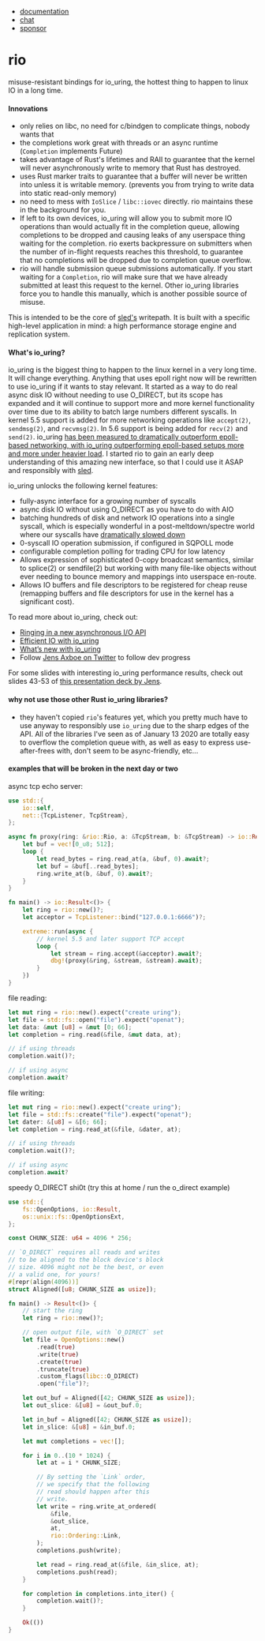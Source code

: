 * [documentation](https://docs.rs/rio)
* [chat](https://discord.gg/Z6VsXds)
* [sponsor](https://github.com/sponsors/spacejam)

# rio

misuse-resistant bindings for io_uring, the hottest
thing to happen to linux IO in a long time.

#### Innovations

* only relies on libc, no need for c/bindgen to
  complicate things, nobody wants that
* the completions work great with threads or an
  async runtime (`Completion` implements Future)
* takes advantage of Rust's lifetimes and RAII to guarantee
  that the kernel will never asynchronously write to memory
  that Rust has destroyed.
* uses Rust marker traits to guarantee that a buffer will never
  be written into unless it is writable memory. (prevents
  you from trying to write data into static read-only memory)
* no need to mess with `IoSlice` / `libc::iovec` directly.
  rio maintains these in the background for you.
* If left to its own devices, io_uring will allow you to
  submit more IO operations than would actually fit in
  the completion queue, allowing completions to be dropped
  and causing leaks of any userspace thing waiting for
  the completion. rio exerts backpressure on submitters
  when the number of in-flight requests reaches this
  threshold, to guarantee that no completions will
  be dropped due to completion queue overflow.
* rio will handle submission queue submissions
  automatically. If you start waiting for a
  `Completion`, rio will make sure that we
  have already submitted at least this request
  to the kernel. Other io_uring libraries force
  you to handle this manually, which is another
  possible source of misuse.

This is intended to be the core of [sled's](http://sled.rs) writepath.
It is built with a specific high-level
application in mind: a high performance storage
engine and replication system.

#### What's io_uring?

io_uring is the biggest thing to happen to the
linux kernel in a very long time. It will change
everything. Anything that uses epoll right now
will be rewritten to use io_uring if it wants
to stay relevant. It started as a way to do real
async disk IO without needing to use O_DIRECT, but
its scope has expanded and it will continue to support
more and more kernel functionality over time due to
its ability to batch large numbers different syscalls.
In kernel 5.5 support is added for more networking
operations like `accept(2)`, `sendmsg(2)`, and `recvmsg(2)`.
In 5.6 support is being added for `recv(2)` and `send(2)`.
io_uring [has been measured to dramatically outperform
epoll-based networking, with io_uring outperforming
epoll-based setups more and more under heavier load](https://twitter.com/markpapadakis/status/1216978559601926145).
I started rio to gain an early deep understanding of this
amazing new interface, so that I could use it ASAP and
responsibly with [sled](http://sled.rs).

io_uring unlocks the following kernel features:

* fully-async interface for a growing number of syscalls
* async disk IO without using O_DIRECT as you have
  to do with AIO
* batching hundreds of disk and network IO operations
  into a single syscall, which is especially wonderful
  in a post-meltdown/spectre world where our syscalls have
  [dramatically slowed down](http://www.brendangregg.com/blog/2018-02-09/kpti-kaiser-meltdown-performance.html)
* 0-syscall IO operation submission, if configured in
  SQPOLL mode
* configurable completion polling for trading CPU for
  low latency
* Allows expression of sophisticated 0-copy broadcast
  semantics, similar to splice(2) or sendfile(2) but
  working with many file-like objects without ever
  needing to bounce memory and mappings into userspace
  en-route.
* Allows IO buffers and file descriptors to be registered
  for cheap reuse (remapping buffers and file descriptors
  for use in the kernel has a significant cost).

To read more about io_uring, check out:

* [Ringing in a new asynchronous I/O API](https://lwn.net/Articles/776703/)
* [Efficient IO with io_uring](https://kernel.dk/io_uring.pdf)
* [What’s new with io_uring](https://kernel.dk/io_uring-whatsnew.pdf)
* Follow [Jens Axboe on Twitter](https://twitter.com/axboe) to follow dev progress

For some slides with interesting io_uring performance results,
check out slides 43-53 of [this presentation deck by Jens](https://www.slideshare.net/ennael/kernel-recipes-2019-faster-io-through-iouring).

#### why not use those other Rust io_uring libraries?

* they haven't copied `rio`'s features yet, which you pretty much
  have to use anyway to responsibly use `io_uring` due to the
  sharp edges of the API. All of the libraries I've seen
  as of January 13 2020 are totally easy to overflow the
  completion queue with, as well as easy to express
  use-after-frees with, don't seem to be async-friendly,
  etc...

#### examples that will be broken in the next day or two

async tcp echo server:

```rust
use std::{
    io::self,
    net::{TcpListener, TcpStream},
};

async fn proxy(ring: &rio::Rio, a: &TcpStream, b: &TcpStream) -> io::Result<()> {
    let buf = vec![0_u8; 512];
    loop {
        let read_bytes = ring.read_at(a, &buf, 0).await?;
        let buf = &buf[..read_bytes];
        ring.write_at(b, &buf, 0).await?;
    }
}

fn main() -> io::Result<()> {
    let ring = rio::new()?;
    let acceptor = TcpListener::bind("127.0.0.1:6666")?;

    extreme::run(async {
        // kernel 5.5 and later support TCP accept
        loop {
            let stream = ring.accept(&acceptor).await?;
            dbg!(proxy(&ring, &stream, &stream).await);
        }
    })
}
```

file reading:

```rust
let mut ring = rio::new().expect("create uring");
let file = std::fs::open("file").expect("openat");
let data: &mut [u8] = &mut [0; 66];
let completion = ring.read(&file, &mut data, at);

// if using threads
completion.wait()?;

// if using async
completion.await?
```

file writing:

```rust
let mut ring = rio::new().expect("create uring");
let file = std::fs::create("file").expect("openat");
let dater: &[u8] = &[6; 66];
let completion = ring.read_at(&file, &dater, at);

// if using threads
completion.wait()?;

// if using async
completion.await?
```

speedy O_DIRECT shi0t (try this at home / run the o_direct example)

```rust
use std::{
    fs::OpenOptions, io::Result,
    os::unix::fs::OpenOptionsExt,
};

const CHUNK_SIZE: u64 = 4096 * 256;

// `O_DIRECT` requires all reads and writes
// to be aligned to the block device's block
// size. 4096 might not be the best, or even
// a valid one, for yours!
#[repr(align(4096))]
struct Aligned([u8; CHUNK_SIZE as usize]);

fn main() -> Result<()> {
    // start the ring
    let ring = rio::new()?;

    // open output file, with `O_DIRECT` set
    let file = OpenOptions::new()
        .read(true)
        .write(true)
        .create(true)
        .truncate(true)
        .custom_flags(libc::O_DIRECT)
        .open("file")?;

    let out_buf = Aligned([42; CHUNK_SIZE as usize]);
    let out_slice: &[u8] = &out_buf.0;

    let in_buf = Aligned([42; CHUNK_SIZE as usize]);
    let in_slice: &[u8] = &in_buf.0;

    let mut completions = vec![];

    for i in 0..(10 * 1024) {
        let at = i * CHUNK_SIZE;

        // By setting the `Link` order,
        // we specify that the following
        // read should happen after this
        // write.
        let write = ring.write_at_ordered(
            &file,
            &out_slice,
            at,
            rio::Ordering::Link,
        );
        completions.push(write);

        let read = ring.read_at(&file, &in_slice, at);
        completions.push(read);
    }

    for completion in completions.into_iter() {
        completion.wait()?;
    }

    Ok(())
}
```
